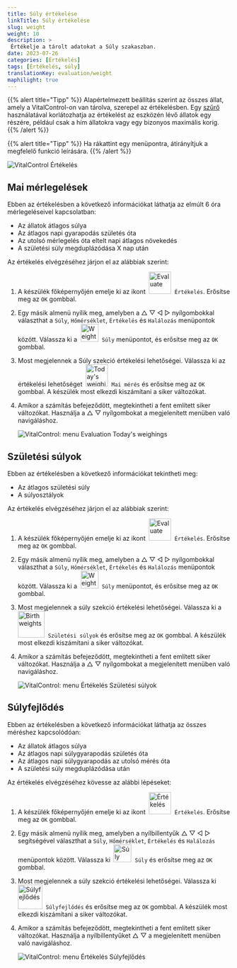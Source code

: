 ```yaml
---
title: Súly értékelése
linkTitle: Súly értékelése
slug: weight
weight: 10
description: >
 Értékelje a tárolt adatokat a Súly szakaszban.
date: 2023-07-26
categories: [Értékelés]
tags: [Értékelés, súly]
translationKey: evaluation/weight
maphilight: true
---
```

{{% alert title="Tipp" %}}
Alapértelmezett beállítás szerint az összes állat, amely a VitalControl-on van tárolva, szerepel az értékelésben. Egy [szűrő](../../filter/) használatával korlátozhatja az értékelést az eszközén lévő állatok egy részére, például csak a hím állatokra vagy egy bizonyos maximális korig.
{{% /alert %}}

{{% alert title="Tipp" %}}
Ha rákattint egy menüpontra, átirányítjuk a megfelelő funkció leírására.
{{% /alert %}}

<img src="../images/imagemap.png" alt="VitalControl Értékelés" title="Súly" usemap="#workmap" class="maphilight" />

<map name="workmap">
   <area shape="rect" coords="3,40,116,160" alt="Mai mérlegelések" title="Értékelje az állatok VitalControl-lal rögzített súlyértékeit az aktuális napon&#10;Egérkattintás: a dokumentációhoz" href="/hu/docs/evaluation/weight/#todays-weighings">
   <area shape="rect" coords="116,40,238,160" alt="Születési súlyok" title="Értékelje a tárolt születési súlyokat&#10;Egérkattintás: a dokumentációhoz" href="/hu/docs/evaluation/weight/#birth-weights">
   <area shape="rect" coords="3,160,116,279" alt="Súlyfejlődés" title="Értékelje az állatok súlyfejlődését&#10;Egérkattintás: a dokumentációhoz" href="/hu/docs/evaluation/weight/#weight-development">

   <area shape="rect" coords="150,282,238,319" alt="Szűrő" title="Állítson be egy szűrőt&#10;Egérkattintás: a dokumentációhoz" href="/hu/docs/filter">
   <area shape="rect" coords="2,282,95,319" alt="Vissza" title="Ugorjon vissza egy szintet&#10;Egérkattintás: a dokumentációhoz" href="/hu/docs/evaluation/">
</map>

## Mai mérlegelések
Ebben az értékelésben a következő információkat láthatja az elmúlt 6 óra mérlegeléseivel kapcsolatban:
- Az állatok átlagos súlya
- Az átlagos napi gyarapodás születés óta
- Az utolsó mérlegelés óta eltelt napi átlagos növekedés
- A születési súly megduplázódása X nap után

Az értékelés elvégzéséhez járjon el az alábbiak szerint:

1. A készülék főképernyőjén emelje ki az ikont &nbsp;<img src="/icons/main/evaluation.svg" width="50" align="bottom" alt="Evaluate" />&nbsp; `Értékelés`. Erősítse meg az `OK` gombbal.

2. Egy másik almenü nyílik meg, amelyben a △ ▽ ◁ ▷ nyílgombokkal választhat a `Súly`, `Hőmérséklet`, `Értékelés` és `Halálozás` menüpontok között. Válassza ki a &nbsp;<img src="/icons/evaluation/weight.svg" width="40" align="bottom" alt="Weight" />&nbsp; `Súly` menüpontot, és erősítse meg az `OK` gombbal.

3. Most megjelennek a Súly szekció értékelési lehetőségei. Válassza ki az értékelési lehetőséget &nbsp;<img src="/icons/evaluation/weighingtoday.svg" width="50" align="bottom" alt="Today's weighing" />&nbsp; `Mai mérés` és erősítse meg az `OK` gombbal. A készülék most elkezdi kiszámítani a siker változókat.

4. Amikor a számítás befejeződött, megtekintheti a fent említett siker változókat. Használja a △ ▽ nyílgombokat a megjelenített menüben való navigáláshoz.

   ![VitalControl: menu Evaluation Today's weighings](../images/todaysweighings.png "Evaluate Today's weighings")

## Születési súlyok
Ebben az értékelésben a következő információkat tekintheti meg:
- Az átlagos születési súly
- A súlyosztályok

Az értékelés elvégzéséhez járjon el az alábbiak szerint:

1. A készülék főképernyőjén emelje ki az ikont &nbsp;<img src="/icons/main/evaluation.svg" width="50" align="bottom" alt="Evaluate" />&nbsp; `Értékelés`. Erősítse meg az `OK` gombbal.

2. Egy másik almenü nyílik meg, amelyben a △ ▽ ◁ ▷ nyílgombokkal választhat a `Súly`, `Hőmérséklet`, `Értékelés` és `Halálozás` menüpontok között. Válassza ki a &nbsp;<img src="/icons/evaluation/weight.svg" width="40" align="bottom" alt="Weight" />&nbsp; `Súly` menüpontot, és erősítse meg az `OK` gombbal.

3. Most megjelennek a súly szekció értékelési lehetőségei. Válassza ki a &nbsp;<img src="/icons/evaluation/birthweights.svg" width="60" align="bottom" alt="Birth weights" />&nbsp; `Születési súlyok` és erősítse meg az `OK` gombbal. A készülék most elkezdi kiszámítani a siker változókat.

4. Amikor a számítás befejeződött, megtekintheti a fent említett siker változókat. Használja a △ ▽ nyílgombokat a megjelenített menüben való navigáláshoz.


   ![VitalControl: menu Értékelés Születési súlyok](../images/birthweights.png "Születési súlyok értékelése")

## Súlyfejlődés

Ebben az értékelésben a következő információkat láthatja az összes méréshez kapcsolódóan:
- Az állatok átlagos súlya
- Az átlagos napi súlygyarapodás születés óta
- Az átlagos napi súlygyarapodás az utolsó mérés óta
- A születési súly megduplázódása után

Az értékelés elvégzéséhez kövesse az alábbi lépéseket:

1. A készülék főképernyőjén emelje ki az ikont &nbsp;<img src="/icons/main/evaluation.svg" width="50" align="bottom" alt="Értékelés" />&nbsp; `Értékelés`. Erősítse meg az `OK` gombbal.

2. Egy másik almenü nyílik meg, amelyben a nyílbillentyűk △ ▽ ◁ ▷ segítségével választhat a `Súly`, `Hőmérséklet`, `Értékelés` és `Halálozás` menüpontok között. Válassza ki &nbsp;<img src="/icons/evaluation/weight.svg" width="40" align="bottom" alt="Súly" />&nbsp; `Súly` és erősítse meg az `OK` gombbal.

3. Most megjelennek a súly szekció értékelési lehetőségei. Válassza ki &nbsp;<img src="/icons/evaluation/weightdevelopment.svg" width="55" align="bottom" alt="Súlyfejlődés" />&nbsp; `Súlyfejlődés` és erősítse meg az `OK` gombbal. A készülék most elkezdi kiszámítani a siker változókat.

4. Amikor a számítás befejeződött, megtekintheti a fent említett siker változókat. Használja a nyílbillentyűket △ ▽ a megjelenített menüben való navigáláshoz.

   ![VitalControl: menu Értékelés Súlyfejlődés](../images/weightdevelopment.png "Súlyfejlődés értékelése")

